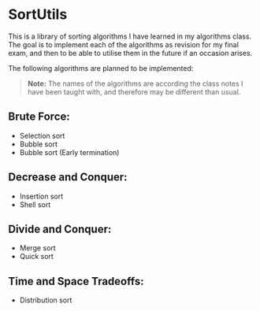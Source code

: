 SortUtils
=========

This is a library of sorting algorithms I have learned in my algorithms class. The goal is to implement each of the algorithms as revision for my final exam, and then to be able to utilise them in the future if an occasion arises.

The following algorithms are planned to be implemented:

> **Note:** The names of the algorithms are according the class notes I have 
been taught with, and therefore may be different than usual.

Brute Force:
------------
  - Selection sort
  - Bubble sort
  - Bubble sort (Early termination)

Decrease and Conquer:
---------------------
  - Insertion sort
  - Shell sort
  
Divide and Conquer:
-------------------
  - Merge sort
  - Quick sort
  
Time and Space Tradeoffs:
-------------------------
  - Distribution sort
